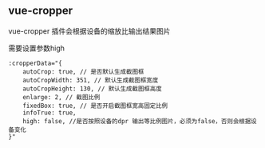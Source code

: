 ## vue-cropper
vue-cropper 插件会根据设备的缩放比输出结果图片

需要设置参数high
```
:cropperData="{
    autoCrop: true, // 是否默认生成截图框
    autoCropWidth: 351, // 默认生成截图框宽度
    autoCropHeight: 130, // 默认生成截图框高度
    enlarge: 2, // 截图比例
    fixedBox: true, // 是否开启截图框宽高固定比例
    infoTrue: true,
    high: false, //是否按照设备的dpr 输出等比例图片，必须为false，否则会根据设备变化
}"

```